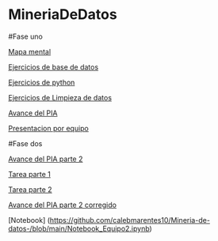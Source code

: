 # MineriaDeDatos
#Fase uno

[Mapa mental](https://github.com/YaelGarciaPartida/MineriaDeDatos/blob/main/MapaMental_1_1797297.pdf)

[Ejercicios de base de datos](https://github.com/mariagarnica/_mineria/blob/main/Equipo_2-Ejercicio%20Base%20de%20Datos.pdf)

[Ejercicios de python](https://github.com/YaelGarciaPartida/MineriaDeDatos/blob/main/Ej_Python_1797297.ipynb)

[Ejercicios de Limpieza de datos](https://github.com/calebmarentes10/Mineria-de-datos-/blob/main/Ej_Limpieza_Equipo2.ipynb)

[Avance del PIA](https://github.com/calebmarentes10/Mineria-de-datos-/blob/main/Avance1_PIA_Equipo2.ipynb) 

[Presentacion por equipo](https://github.com/mariagarnica/_mineria/blob/main/Presentacion_MetricasdeEvaluacion_Equipo2.pdf)

#Fase dos

[Avance del PIA parte 2](https://github.com/calebmarentes10/Mineria-de-datos-/blob/main/AvancePIA_II_Grupo001_2.ipynb )

[Tarea parte 1](https://github.com/calebmarentes10/Mineria-de-datos-/blob/main/Visualizacion_Equipo2.ipynb)


[Tarea parte 2](https://github.com/calebmarentes10/Mineria-de-datos-/blob/main/Visualizacion_Equipo2_Parte2.ipynb)

[Avance del PIA parte 2 corregido](https://github.com/calebmarentes10/Mineria-de-datos-/blob/main/Tecnicas%20de%20mineria_Equipo2.ipynb)

[Notebook] (https://github.com/calebmarentes10/Mineria-de-datos-/blob/main/Notebook_Equipo2.ipynb)

